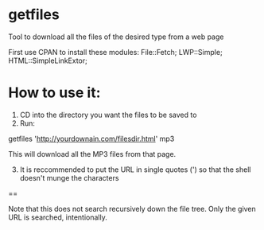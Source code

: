 # getfiles
Tool to download all the files of the desired type from a web page

First use CPAN to install these modules: File::Fetch; LWP::Simple; HTML::SimpleLinkExtor;

# How to use it:

1) CD into the directory you want the files to be saved to
2) Run:

getfiles 'http://yourdownain.com/filesdir.html' mp3

This will download all the MP3 files from that page.

3) It is reccommended to put the URL in single quotes (') so that the shell doesn't munge the characters

==

Note that this does not search recursively down the file tree. Only the given URL is searched, intentionally.
